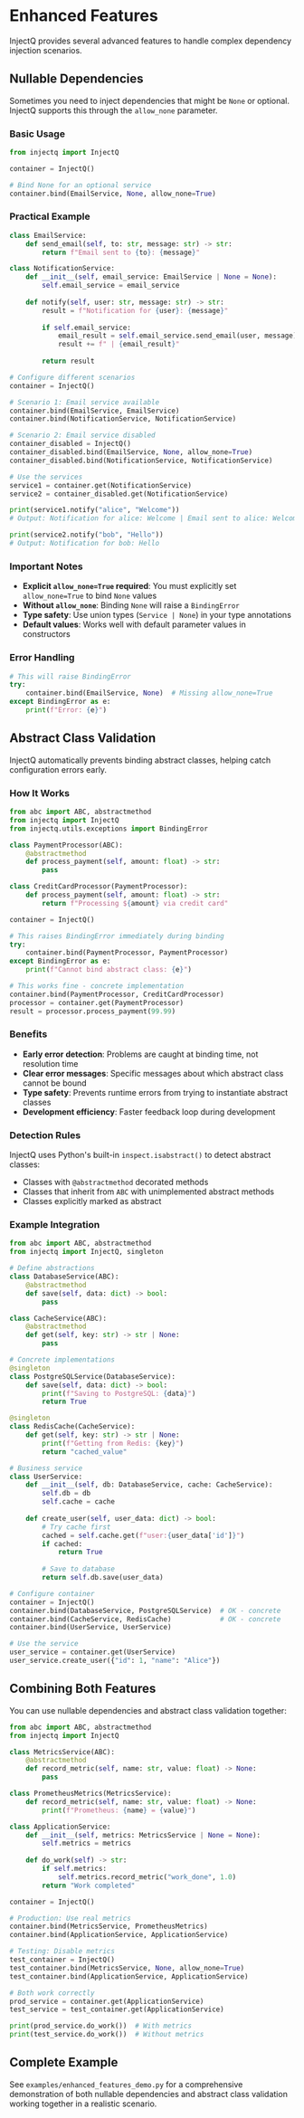 # Enhanced Features

InjectQ provides several advanced features to handle complex dependency injection scenarios.

## Nullable Dependencies

Sometimes you need to inject dependencies that might be `None` or optional. InjectQ supports this through the `allow_none` parameter.

### Basic Usage

```python
from injectq import InjectQ

container = InjectQ()

# Bind None for an optional service
container.bind(EmailService, None, allow_none=True)
```

### Practical Example

```python
class EmailService:
    def send_email(self, to: str, message: str) -> str:
        return f"Email sent to {to}: {message}"

class NotificationService:
    def __init__(self, email_service: EmailService | None = None):
        self.email_service = email_service
    
    def notify(self, user: str, message: str) -> str:
        result = f"Notification for {user}: {message}"
        
        if self.email_service:
            email_result = self.email_service.send_email(user, message)
            result += f" | {email_result}"
        
        return result

# Configure different scenarios
container = InjectQ()

# Scenario 1: Email service available
container.bind(EmailService, EmailService)
container.bind(NotificationService, NotificationService)

# Scenario 2: Email service disabled
container_disabled = InjectQ()
container_disabled.bind(EmailService, None, allow_none=True)
container_disabled.bind(NotificationService, NotificationService)

# Use the services
service1 = container.get(NotificationService)
service2 = container_disabled.get(NotificationService)

print(service1.notify("alice", "Welcome"))
# Output: Notification for alice: Welcome | Email sent to alice: Welcome

print(service2.notify("bob", "Hello"))  
# Output: Notification for bob: Hello
```

### Important Notes

- **Explicit `allow_none=True` required**: You must explicitly set `allow_none=True` to bind `None` values
- **Without `allow_none`**: Binding `None` will raise a `BindingError`
- **Type safety**: Use union types (`Service | None`) in your type annotations
- **Default values**: Works well with default parameter values in constructors

### Error Handling

```python
# This will raise BindingError
try:
    container.bind(EmailService, None)  # Missing allow_none=True
except BindingError as e:
    print(f"Error: {e}")
```

## Abstract Class Validation

InjectQ automatically prevents binding abstract classes, helping catch configuration errors early.

### How It Works

```python
from abc import ABC, abstractmethod
from injectq import InjectQ
from injectq.utils.exceptions import BindingError

class PaymentProcessor(ABC):
    @abstractmethod
    def process_payment(self, amount: float) -> str:
        pass

class CreditCardProcessor(PaymentProcessor):
    def process_payment(self, amount: float) -> str:
        return f"Processing ${amount} via credit card"

container = InjectQ()

# This raises BindingError immediately during binding
try:
    container.bind(PaymentProcessor, PaymentProcessor)
except BindingError as e:
    print(f"Cannot bind abstract class: {e}")

# This works fine - concrete implementation
container.bind(PaymentProcessor, CreditCardProcessor)
processor = container.get(PaymentProcessor)
result = processor.process_payment(99.99)
```

### Benefits

- **Early error detection**: Problems are caught at binding time, not resolution time
- **Clear error messages**: Specific messages about which abstract class cannot be bound
- **Type safety**: Prevents runtime errors from trying to instantiate abstract classes
- **Development efficiency**: Faster feedback loop during development

### Detection Rules

InjectQ uses Python's built-in `inspect.isabstract()` to detect abstract classes:

- Classes with `@abstractmethod` decorated methods
- Classes that inherit from `ABC` with unimplemented abstract methods
- Classes explicitly marked as abstract

### Example Integration

```python
from abc import ABC, abstractmethod
from injectq import InjectQ, singleton

# Define abstractions
class DatabaseService(ABC):
    @abstractmethod
    def save(self, data: dict) -> bool:
        pass

class CacheService(ABC):
    @abstractmethod
    def get(self, key: str) -> str | None:
        pass

# Concrete implementations
@singleton
class PostgreSQLService(DatabaseService):
    def save(self, data: dict) -> bool:
        print(f"Saving to PostgreSQL: {data}")
        return True

@singleton  
class RedisCache(CacheService):
    def get(self, key: str) -> str | None:
        print(f"Getting from Redis: {key}")
        return "cached_value"

# Business service
class UserService:
    def __init__(self, db: DatabaseService, cache: CacheService):
        self.db = db
        self.cache = cache
    
    def create_user(self, user_data: dict) -> bool:
        # Try cache first
        cached = self.cache.get(f"user:{user_data['id']}")
        if cached:
            return True
            
        # Save to database
        return self.db.save(user_data)

# Configure container
container = InjectQ()
container.bind(DatabaseService, PostgreSQLService)  # OK - concrete
container.bind(CacheService, RedisCache)            # OK - concrete
container.bind(UserService, UserService)

# Use the service
user_service = container.get(UserService)
user_service.create_user({"id": 1, "name": "Alice"})
```

## Combining Both Features

You can use nullable dependencies and abstract class validation together:

```python
from abc import ABC, abstractmethod
from injectq import InjectQ

class MetricsService(ABC):
    @abstractmethod
    def record_metric(self, name: str, value: float) -> None:
        pass

class PrometheusMetrics(MetricsService):
    def record_metric(self, name: str, value: float) -> None:
        print(f"Prometheus: {name} = {value}")

class ApplicationService:
    def __init__(self, metrics: MetricsService | None = None):
        self.metrics = metrics
    
    def do_work(self) -> str:
        if self.metrics:
            self.metrics.record_metric("work_done", 1.0)
        return "Work completed"

container = InjectQ()

# Production: Use real metrics
container.bind(MetricsService, PrometheusMetrics)
container.bind(ApplicationService, ApplicationService)

# Testing: Disable metrics
test_container = InjectQ()
test_container.bind(MetricsService, None, allow_none=True)
test_container.bind(ApplicationService, ApplicationService)

# Both work correctly
prod_service = container.get(ApplicationService)
test_service = test_container.get(ApplicationService)

print(prod_service.do_work())  # With metrics
print(test_service.do_work())  # Without metrics
```

## Complete Example

See `examples/enhanced_features_demo.py` for a comprehensive demonstration of both nullable dependencies and abstract class validation working together in a realistic scenario.
